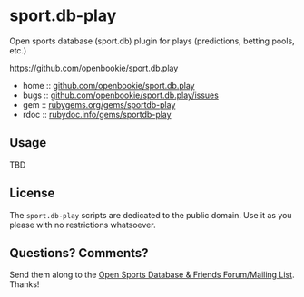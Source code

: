 # sport.db-play

Open sports database (sport.db) plugin for plays (predictions,
betting pools, etc.)

https://github.com/openbookie/sport.db.play

* home  :: [github.com/openbookie/sport.db.play](https://github.com/openbookie/sport.db.play)
* bugs  :: [github.com/openbookie/sport.db.play/issues](https://github.com/openbookie/sport.db.play/issues)
* gem   :: [rubygems.org/gems/sportdb-play](https://rubygems.org/gems/sportdb-play)
* rdoc  :: [rubydoc.info/gems/sportdb-play](http://rubydoc.info/gems/sportdb-play)


## Usage

TBD


## License

The `sport.db-play` scripts are dedicated to the public domain.
Use it as you please with no restrictions whatsoever.

## Questions? Comments?

Send them along to the [Open Sports Database & Friends Forum/Mailing List](http://groups.google.com/group/opensport). Thanks!
